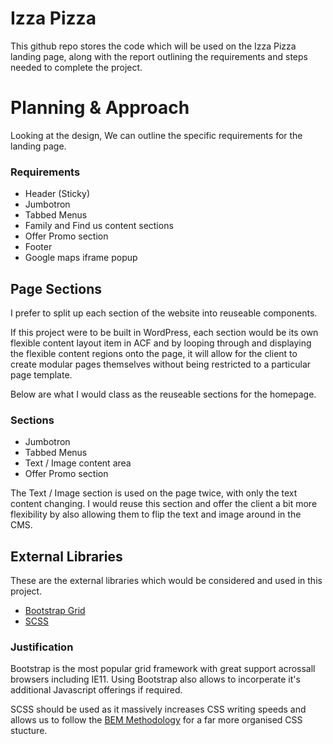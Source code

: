 # Izza Pizza

This github repo stores the code which will be used on the Izza Pizza landing page, along with the report outlining the requirements and steps needed to complete the project.

# Planning & Approach

Looking at the design, We can outline the specific requirements for the landing page.

### **Requirements**

- Header (Sticky)
- Jumbotron
- Tabbed Menus
- Family and Find us content sections
- Offer Promo section
- Footer
- Google maps iframe popup

## **Page Sections**

I prefer to split up each section of the website into reuseable components.

If this project were to be built in WordPress, each section would be its own flexible content layout item in ACF and by looping through and displaying the flexible content regions onto the page, it will allow for the client to create modular pages themselves without being restricted to a particular page template.

Below are what I would class as the reuseable sections for the homepage.

### **Sections**

- Jumbotron
- Tabbed Menus
- Text / Image content area
- Offer Promo section

The Text / Image section is used on the page twice, with only the text content changing. I would reuse this section and offer the client a bit more flexibility by also allowing them to flip the text and image around in the CMS.

## **External Libraries**

These are the external libraries which would be considered and used in this project.

- [Bootstrap Grid](https://getbootstrap.com/)
- [SCSS](https://sass-lang.com/)

### **Justification**

Bootstrap is the most popular grid framework with great support acrossall browsers including IE11. Using Bootstrap also allows to incorperate it's additional Javascript offerings if required.

SCSS should be used as it massively increases CSS writing speeds and allows us to follow the [BEM Methodology](https://en.bem.info/methodology/) for a far more organised CSS stucture.
